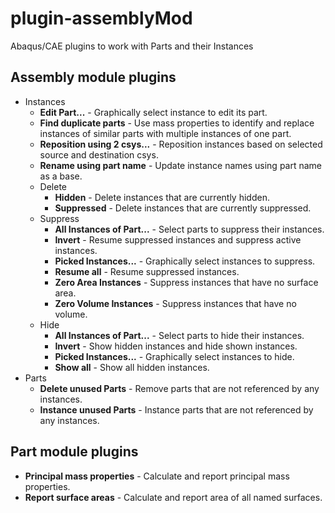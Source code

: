 # plugin-assemblyMod
Abaqus/CAE plugins to work with Parts and their Instances

## Assembly module plugins

- Instances
  - **Edit Part...** - Graphically select instance to edit its part.
  - **Find duplicate parts** - Use mass properties to identify and replace instances of similar parts with multiple instances of one part.
  - **Reposition using 2 csys...** - Reposition instances based on selected source and destination csys.
  - **Rename using part name** - Update instance names using part name as a base.
  - Delete
    - **Hidden** - Delete instances that are currently hidden.
    - **Suppressed** - Delete instances that are currently suppressed.
  - Suppress
    - **All Instances of Part...** - Select parts to suppress their instances.
    - **Invert** - Resume suppressed instances and suppress active instances.
    - **Picked Instances...** - Graphically select instances to suppress.
    - **Resume all** - Resume suppressed instances.
    - **Zero Area Instances** - Suppress instances that have no surface area.
    - **Zero Volume Instances** - Suppress instances that have no volume.
  - Hide
    - **All Instances of Part...** - Select parts to hide their instances.
    - **Invert** - Show hidden instances and hide shown instances.
    - **Picked Instances...** - Graphically select instances to hide.
    - **Show all** - Show all hidden instances.
- Parts
  - **Delete unused Parts** - Remove parts that are not referenced by any instances.
  - **Instance unused Parts** - Instance parts that are not referenced by any instances.

## Part module plugins

- **Principal mass properties** - Calculate and report principal mass properties.
- **Report surface areas** - Calculate and report area of all named surfaces.
